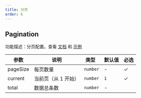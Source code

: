```yaml
---
title: 分页
order: 6
---
```


## Pagination

功能描述：分页配置。查看 [文档](/manual/advanced/analysis/pagination) 和 [示例](/examples/react-component/pagination/#pivot)

| 参数      | 说明          | 类型   | 默认值 | 必选  |
| --------- | ------------------- | ------ | ------ | --  |
| pageSize  | 每页数量            | `number` | - |  ✓   |
| current   | 当前页（从 1 开始） | `number` | `1` |  ✓   |
| total     | 数据总条数          | `number` | - |      |
